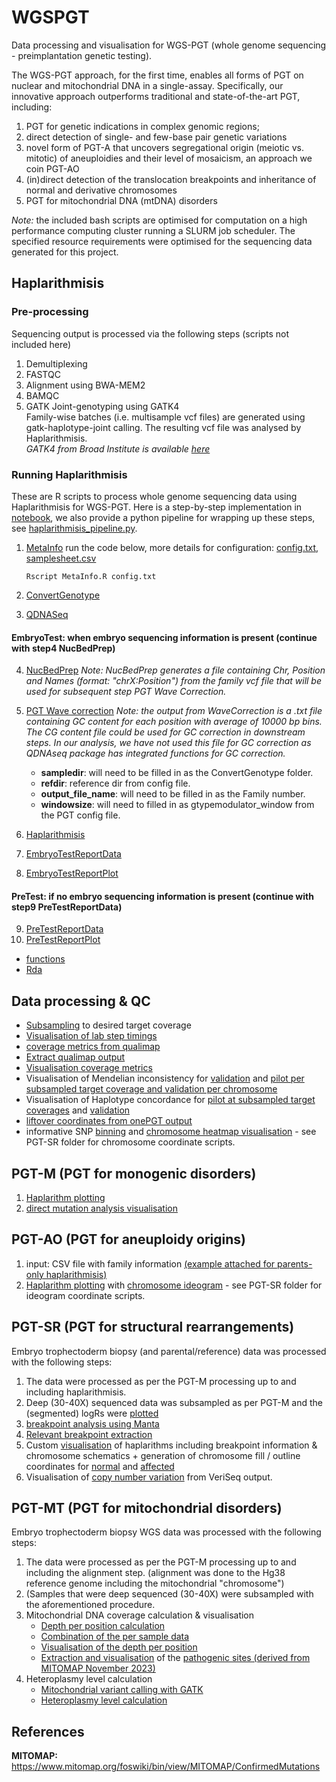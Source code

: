 # WGSPGT
Data processing and visualisation for WGS-PGT (whole genome sequencing - preimplantation genetic testing).

The WGS-PGT approach, for the first time, enables all forms of PGT on nuclear and mitochondrial DNA in a single-assay.
Specifically, our innovative approach outperforms traditional and state-of-the-art PGT, including:
1. PGT for genetic indications in complex genomic regions;
2. direct detection of single- and few-base pair genetic variations
3. novel form of PGT-A that uncovers segregational origin (meiotic vs. mitotic) of aneuploidies and their level of mosaicism, an approach we coin PGT-AO
4. (in)direct detection of the translocation breakpoints and inheritance of normal and derivative chromosomes
5. PGT for mitochondrial DNA (mtDNA) disorders

_Note:_ the included bash scripts are optimised for computation on a high performance computing cluster
running a SLURM job scheduler. The specified resource requirements were optimised for the sequencing data
generated for this project.

## Haplarithmisis
### Pre-processing
Sequencing output is processed via the following steps (scripts not included here)
1. Demultiplexing
2. FASTQC
3. Alignment using BWA-MEM2
4. BAMQC
5. GATK Joint-genotyping using GATK4 <br>
   Family-wise batches (i.e. multisample vcf files) are generated using gatk-haplotype-joint calling. The resulting vcf file was analysed by Haplarithmisis. <br>
   _GATK4 from Broad Institute is available [here](https://gatk.broadinstitute.org/hc/en-us)_

   
### Running Haplarithmisis
These are R scripts to process whole genome sequencing data using Haplarithmisis for WGS-PGT. Here is a step-by-step implementation in [notebook](https://github.com/CellularGenomicMedicine/WGSPGT/blob/main/Haplarithmisis/WGSPGT_haplarithmisis_pipeline.ipynb), we also provide a python pipeline for wrapping up these steps, see [haplarithmisis_pipeline.py](https://github.com/CellularGenomicMedicine/WGSPGT/blob/main/Haplarithmisis/haplarithmisis_pipeline.py).
1. [MetaInfo](Haplarithmisis/MetaInfo) run the code below, more details for configuration: [config.txt](Haplarithmisis/PGT_config.txt), [samplesheet.csv](Haplarithmisis/ExampleSamplesheet.csv)

    `Rscript MetaInfo.R config.txt`
      
2. [ConvertGenotype](Haplarithmisis/ConvertGenotype)
   
3. [QDNASeq](Haplarithmisis/QDNASeq)

#### EmbryoTest: when embryo sequencing information is present (continue with step4 NucBedPrep)
4. [NucBedPrep](Haplarithmisis/NucBedPrep) _Note: NucBedPrep generates a file containing Chr, Position and Names (format: "chrX:Position") from the family vcf file that will be used for subsequent step PGT Wave Correction._

5. [PGT Wave correction](Haplarithmisis/WaveCorrection.sh) _Note: the output from WaveCorrection is a .txt file containing GC content for each position with average of 10000 bp bins. The CG content file could be used for GC correction in downstream steps. In our analysis, we have not used this file for GC correction as QDNAseq package has integrated functions for GC correction._
   * __sampledir__: will need to be filled in as the ConvertGenotype folder.
   * __refdir__: reference dir from config file.
   * __output_file_name__: will need to be filled in as the Family number.
   * __windowsize__: will need to filled in as gtypemodulator_window from the PGT config file.
     
6. [Haplarithmisis](Haplarithmisis/Haplarithmisis)
7. [EmbryoTestReportData](Haplarithmisis/EmbryoTestReportData)
8. [EmbryoTestReportPlot](Haplarithmisis/EmbryoTestReportPlot)

#### PreTest: if no embryo sequencing information is present (continue with step9 PreTestReportData)
9. [PreTestReportData](Haplarithmisis/PreTestReportData)
10. [PreTestReportPlot](Haplarithmisis/PreTestReportPlot)

+ [functions](Haplarithmisis/functions)
+ [Rda](Haplarithmisis/Rda)

## Data processing & QC
+ [Subsampling](QC/SubSampling.sh) to desired target coverage
+ [Visualisation of lab step timings](QC/labtimings.R)
+ [coverage metrics from qualimap](QC/qualimap.sh)
+ [Extract qualimap output](QC/QualimapExtraction.R)
+ [Visualisation coverage metrics](QC/CoveragePlots.R)
+ Visualisation of Mendelian inconsistency for [validation](QC/AutosomalMendIncValidationPlot.R) and [pilot per subsampled target coverage and validation per chromosome](QC/MendInconsistencyPlotsSupplement.R)
+ Visualisation of Haplotype concordance for [pilot at subsampled target coverages](QC/HaplotypeConcordancePilotPlot.R) and [validation](QC/HaplotypeConcordanceValidationPlot.R)
+ [liftover coordinates from onePGT output](QC/LiftOverhg19.R)
+ informative SNP [binning](QC/binning.R) and [chromosome heatmap visualisation](QC/coverageHeatmap.R) - see PGT-SR folder for chromosome coordinate scripts.

## PGT-M (PGT for monogenic disorders)
1. [Haplarithm plotting](PGT-M/haplarithm.R)
2. [direct mutation analysis visualisation](PGT-M/directMutationPlot.R)


## PGT-AO (PGT for aneuploidy origins)
1. input: CSV file with family information [(example attached for parents-only haplarithmisis)](Haplarithmisis/ExampleSamplesheet_parentsOnlyPGTA.csv)
2. [Haplarithm plotting](PGT-AO/haplarithm.R) with [chromosome ideogram](PGT-AO/ideogram.R) - see PGT-SR folder for ideogram coordinate scripts.


## PGT-SR (PGT for structural rearrangements)
Embryo trophectoderm biopsy (and parental/reference) data was processed with the following steps:
1. The data were processed as per the PGT-M processing up to and including haplarithmisis.
2. Deep (30-40X) sequenced data was subsampled as per PGT-M and the (segmented) logRs were [plotted](PGT-SR/plotLogRs.R)
3. [breakpoint analysis using Manta](PGT-SR/manta.sh)
4. [Relevant breakpoint extraction](PGT-SR/extractBreakpoints.R)
5. Custom [visualisation](PGT-SR/plotSR.R) of haplarithms including breakpoint information & chromosome schematics
       + generation of chromosome fill / outline coordinates for [normal](PGT-SR/normalCoordinates.R) and [affected](PGT-SR/affectedCoordinates.R)
6. Visualisation of [copy number variation](PGT-SR/Veriseq_ggplot.R) from VeriSeq output.

## PGT-MT (PGT for mitochondrial disorders)
Embryo trophectoderm biopsy WGS data was processed with the following steps:  
1. The data were processed as per the PGT-M processing up to and including the alignment step.
    (alignment was done to the Hg38 reference genome including the mitochondrial "chromosome")
2. (Samples that were deep sequenced (30-40X) were subsampled with the aforementioned procedure.
3. Mitochondrial DNA coverage calculation & visualisation
    + [Depth per position calculation](PGT-MT/samtoolsDepth.sh)
    + [Combination of the per sample data](PGT-MT/combineDepths.R)
    + [Visualisation of the depth per position](PGT-MT/circosPlot.R)
    + [Extraction and visualisation](PGT-MT/pathogenicCoverageHistogram.R) of the [pathogenic sites (derived from MITOMAP November 2023)](PGT-MT/pathMITO.csv)
4. Heteroplasmy level calculation
    + [Mitochondrial variant calling with GATK](PGT-MT/gatk.sh)
    + [Heteroplasmy level calculation](PGT-MT/heteroplasmy.R)


## References
__MITOMAP:__ https://www.mitomap.org/foswiki/bin/view/MITOMAP/ConfirmedMutations

